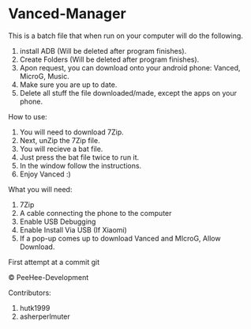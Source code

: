 # Vanced-Manager


This is a batch file that when run on your computer will do the following.
1) install ADB (Will be deleted after program finishes).
2) Create Folders (Will be deleted after program finishes).
3) Apon request, you can download onto your android phone: Vanced, MicroG, Music.
4) Make sure you are up to date.
5) Delete all stuff the file downloaded/made, except the apps on your phone.


How to use:
1) You will need to download 7Zip.
2) Next, unZip the 7Zip file.
3) You will recieve a bat file.
4) Just press the bat file twice to run it.
5) In the window follow the instructions.
6) Enjoy Vanced :)


What you will need:
1) 7Zip
2) A cable connecting the phone to the computer
3) Enable USB Debugging
4) Enable Install Via USB (If Xiaomi)
5) If a pop-up comes up to download Vanced and MIcroG, Allow Download.


First attempt at a commit git



© PeeHee-Development 

Contributors:
1) hutk1999
2) asherperlmuter
